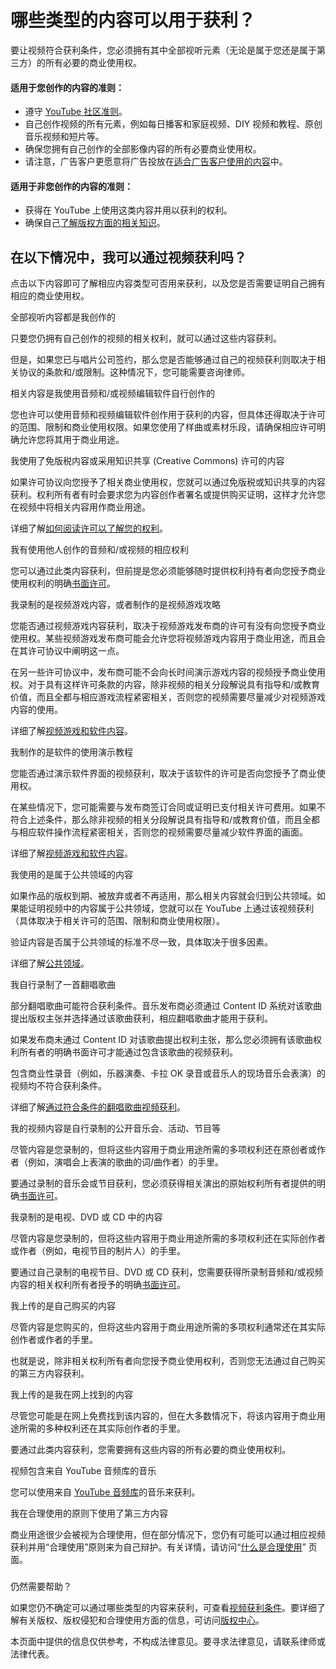 # 哪些类型的内容可以用于获利？

要让视频符合获利条件，您必须拥有其中全部视听元素（无论是属于您还是属于第三方）的所有必要的商业使用权。

#### 适用于您创作的内容的准则：

* 遵守 [YouTube 社区准则](http://www.youtube.com/t/community_guidelines)。
* 自己创作视频的所有元素，例如每日播客和家庭视频、DIY 视频和教程、原创音乐视频和短片等。
* 确保您拥有自己创作的全部影像内容的所有必要商业使用权。
* 请注意，广告客户更愿意将广告投放在[适合广告客户使用的内容](https://support.google.com/youtube/answer/6162278)中。

#### 适用于非您创作的内容的准则：

* 获得在 YouTube 上使用这类内容并用以获利的权利。
* 确保自己[了解版权方面的相关知识](https://support.google.com/youtube/answer/2797466)。

## 在以下情况中，我可以通过视频获利吗？

点击以下内容即可了解相应内容类型可否用来获利，以及您是否需要证明自己拥有相应的商业使用权。

全部视听内容都是我创作的

只要您仍拥有自己创作的视频的相关权利，就可以通过这些内容获利。

但是，如果您已与唱片公司签约，那么您是否能够通过自己的视频获利则取决于相关协议的条款和/或限制。这种情况下，您可能需要咨询律师。

相关内容是我使用音频和/或视频编辑软件自行创作的

您也许可以使用音频和视频编辑软件创作用于获利的内容，但具体还得取决于许可的范围、限制和商业使用权限。如果您使用了样曲或素材乐段，请确保相应许可明确允许您将其用于商业用途。

我使用了免版税内容或采用知识共享 (Creative Commons) 许可的内容

如果许可协议向您授予了相关商业使用权，您就可以通过免版税或知识共享的内容获利。权利所有者有时会要求您为内容创作者署名或提供购买证明，这样才允许您在视频中将相关内容用作商业用途。

详细了解[如何阅读许可以了解您的权利](https://support.google.com/youtube/answer/2490089)。

我有使用他人创作的音频和/或视频的相应权利

您可以通过此类内容获利，但前提是您必须能够随时提供权利持有者向您授予商业使用权利的明确[书面许可](https://support.google.com/youtube/answer/2490090)。

我录制的是视频游戏内容，或者制作的是视频游戏攻略

您能否通过视频游戏内容获利，取决于视频游戏发布商的许可有没有向您授予商业使用权。某些视频游戏发布商可能会允许您将视频游戏内容用于商业用途，而且会在其许可协议中阐明这一点。

在另一些许可协议中，发布商可能不会向长时间演示游戏内容的视频授予商业使用权。对于具有这样许可条款的内容，除非视频的相关分段解说具有指导和/或教育价值，而且全都与相应游戏流程紧密相关，否则您的视频需要尽量减少对视频游戏内容的使用。

详细了解[视频游戏和软件内容](https://support.google.com/youtube/answer/138161)。

我制作的是软件的使用演示教程

您能否通过演示软件界面的视频获利，取决于该软件的许可是否向您授予了商业使用权。

在某些情况下，您可能需要与发布商签订合同或证明已支付相关许可费用。如果不符合上述条件，那么除非视频的相关分段解说具有指导和/或教育价值，而且全都与相应软件操作流程紧密相关，否则您的视频需要尽量减少软件界面的画面。

详细了解[视频游戏和软件内容](https://support.google.com/youtube/answer/138161)。

我使用的是属于公共领域的内容

如果作品的版权到期、被放弃或者不再适用，那么相关内容就会归到公共领域。如果能证明视频中的内容属于公共领域，您就可以在 YouTube 上通过该视频获利（具体取决于相关许可的范围、限制和商业使用权限）。

验证内容是否属于公共领域的标准不尽一致，具体取决于很多因素。

详细了解[公共领域](http://copyright.cornell.edu/resources/publicdomain.cfm)。

我自行录制了一首翻唱歌曲

部分翻唱歌曲可能符合获利条件。音乐发布商必须通过 Content ID 系统对该歌曲提出版权主张并选择通过该歌曲获利，相应翻唱歌曲才能用于获利。

如果发布商未通过 Content ID 对该歌曲提出权利主张，那么您必须拥有该歌曲权利所有者的明确书面许可才能通过包含该歌曲的视频获利。

包含商业性录音（例如，乐器演奏、卡拉 OK 录音或音乐人的现场音乐会表演）的视频均不符合获利条件。

详细了解[通过符合条件的翻唱歌曲视频获利](https://support.google.com/youtube/answer/3301938)。

我的视频内容是自行录制的公开音乐会、活动、节目等

尽管内容是您录制的，但将这些内容用于商业用途所需的多项权利还在原创者或作者（例如，演唱会上表演的歌曲的词/曲作者）的手里。

要通过录制的音乐会或节目获利，您必须获得相关演出的原始权利所有者提供的明确[书面许可](https://support.google.com/youtube/answer/2490090)。

我录制的是电视、DVD 或 CD 中的内容

尽管内容是您录制的，但将这些内容用于商业用途所需的多项权利还在实际创作者或作者（例如，电视节目的制片人）的手里。

要通过自己录制的电视节目、DVD 或 CD 获利，您需要获得所录制音频和/或视频内容的相关权利所有者授予的明确[书面许可](https://support.google.com/youtube/answer/2490090)。

我上传的是自己购买的内容

尽管内容是您购买的，但将这些内容用于商业用途所需的多项权利通常还在其实际创作者或作者的手里。

也就是说，除非相关权利所有者向您授予商业使用权利，否则您无法通过自己购买的第三方内容获利。

我上传的是我在网上找到的内容

尽管您可能是在网上免费找到该内容的，但在大多数情况下，将该内容用于商业用途所需的多种权利还在其实际创作者的手里。

要通过此类内容获利，您需要拥有这些内容的所有必要的商业使用权利。

视频包含来自 YouTube 音频库的音乐

您可以使用来自 [YouTube 音频库](https://support.google.com/youtube/answer/3376882)的音乐来获利。

我在合理使用的原则下使用了第三方内容

商业用途很少会被视为合理使用，但在部分情况下，您仍有可能可以通过相应视频获利并用“合理使用”原则来为自己辩护。有关详情，请访问“[什么是合理使用](http://www.youtube.com/yt/copyright/fair-use.html)” 页面。

###
仍然需要帮助？

如果您仍不确定可以通过哪些类型的内容来获利，可查看[视频获利条件](https://support.google.com/youtube/answer/97527)。要详细了解有关版权、版权侵犯和合理使用方面的信息，可访问[版权中心](http://www.youtube.com/yt/copyright/)。

本页面中提供的信息仅供参考，不构成法律意见。要寻求法律意见，请联系律师或法律代表。